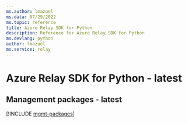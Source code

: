 ```yaml
---
ms.author: lmazuel
ms.data: 07/29/2022
ms.topic: reference
title: Azure Relay SDK for Python
description: Reference for Azure Relay SDK for Python
ms.devlang: python
author: lmazuel
ms.service: relay
---
```

# Azure Relay SDK for Python - latest

## Management packages - latest
[!INCLUDE [mgmt-packages](relay-mgmt-index.md)]